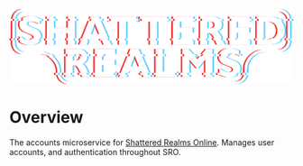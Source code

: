 ![Shattered Realms Online](https://github.com/ShatteredRealms/Documentation/raw/main/assets/images/logo/WhiteLogo.png)

# Overview
The accounts microservice for [Shattered Realms Online](https://github.com/ShatteredRealms/Game). Manages user accounts,
and authentication throughout SRO.
